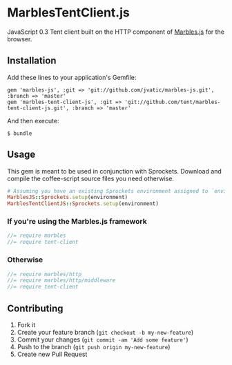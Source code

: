 # MarblesTentClient.js

JavaScript 0.3 Tent client built on the HTTP component of [Marbles.js](https://github.com/jvatic/marbles-js) for the browser.

## Installation

Add these lines to your application's Gemfile:

    gem 'marbles-js', :git => 'git://github.com/jvatic/marbles-js.git', :branch => 'master'
    gem 'marbles-tent-client-js', :git => 'git://github.com/tent/marbles-tent-client-js.git', :branch => 'master'

And then execute:

    $ bundle

## Usage

This gem is meant to be used in conjunction with Sprockets. Download and compile the coffee-script source files you need otherwise.

```ruby
# Assuming you have an existing Sprockets environment assigned to `environment`
MarblesJS::Sprockets.setup(environment)
MarblesTentClientJS::Sprockets.setup(environment)
```

### If you're using the Marbles.js framework

```javascript
//= require marbles
//= require tent-client
```

### Otherwise

```javascript
//= require marbles/http
//= require marbles/http/middleware
//= require tent-client
```

## Contributing

1. Fork it
2. Create your feature branch (`git checkout -b my-new-feature`)
3. Commit your changes (`git commit -am 'Add some feature'`)
4. Push to the branch (`git push origin my-new-feature`)
5. Create new Pull Request
